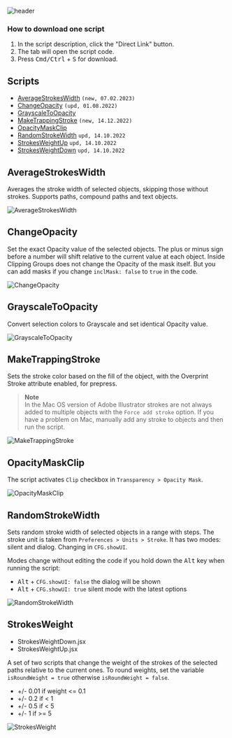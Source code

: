 ![header](https://i.ibb.co/mF018gV/emblem.png)

### How to download one script 
1. In the script description, click the "Direct Link" button.
2. The tab will open the script code.
3. Press <kbd>Cmd/Ctrl</kbd> + <kbd>S</kbd> for download.

## Scripts
* [AverageStrokesWidth](https://github.com/motivate-soft/ai-es/blob/master/md/Style.md#averagestrokeswidth) `(new, 07.02.2023)`
* [ChangeOpacity](https://github.com/motivate-soft/ai-es/blob/master/md/Style.md#changeopacity) `(upd, 01.08.2022)`
* [GrayscaleToOpacity](https://github.com/motivate-soft/ai-es/blob/master/md/Style.md#grayscaletoopacity)
* [MakeTrappingStroke](https://github.com/motivate-soft/ai-es/blob/master/md/Style.md#maketrappingstroke) `(new, 14.12.2022)`
* [OpacityMaskClip](https://github.com/motivate-soft/ai-es/blob/master/md/Style.md#opacitymaskclip)
* [RandomStrokeWidth](https://github.com/motivate-soft/ai-es/blob/master/md/Style.md#randomstrokewidth) `upd, 14.10.2022`
* [StrokesWeightUp](https://github.com/motivate-soft/ai-es/blob/master/md/Style.md#strokesweight) `upd, 14.10.2022`
* [StrokesWeightDown](https://github.com/motivate-soft/ai-es/blob/master/md/Style.md#strokesweight) `upd, 14.10.2022`

## AverageStrokesWidth

Averages the stroke width of selected objects, skipping those without strokes. Supports paths, compound paths and text objects.

![AverageStrokesWidth](https://i.ibb.co/3shb651/Average-Strokes-Width.gif)

## ChangeOpacity

Set the exact Opacity value of the selected objects. The plus or minus sign before a number will shift relative to the current value at each object. Inside Clipping Groups does not change the Opacity of the mask itself. But you can add masks if you change `inclMask: false` to `true` in the code. 

![ChangeOpacity](https://i.ibb.co/zP3Vkww/Change-Opacity.gif)

## GrayscaleToOpacity

Convert selection colors to Grayscale and set identical Opacity value.

![GrayscaleToOpacity](https://i.ibb.co/DVfGtkz/Grayscale-To-Opacity.gif)

## MakeTrappingStroke

Sets the stroke color based on the fill of the object, with the Overprint Stroke attribute enabled, for prepress. 

> **Note**   
> In the Mac OS version of Adobe Illustrator strokes are not always added to multiple objects with the `Force add stroke` option. If you have a problem on Mac, manually add any stroke to objects and then run the script.

![MakeTrappingStroke](https://i.ibb.co/QQkJ451/Make-Trapping-Stroke.gif)

## OpacityMaskClip

The script activates `Clip` checkbox in `Transparency > Opacity Mask`.

![OpacityMaskClip](https://i.ibb.co/k0CBJKq/Opacity-Mask-Clip.gif)

## RandomStrokeWidth


Sets random stroke width of selected objects in a range with steps. The stroke unit is taken from `Preferences > Units > Stroke`. It has two modes: silent and dialog. Changing in `CFG.showUI`.   

Modes change without editing the code if you hold down the <kbd>Alt</kbd> key when running the script:

* <kbd>Alt</kbd> + `CFG.showUI: false` the dialog will be shown
* <kbd>Alt</kbd> + `CFG.showUI: true` silent mode with the latest options

![RandomStrokeWidth](https://i.ibb.co/PQN1qkV/Random-Stroke-Width.gif) 

## StrokesWeight

* StrokesWeightDown.jsx
* StrokesWeightUp.jsx

A set of two scripts that change the weight of the strokes of the selected paths relative to the current ones. To round weights, set the variable `isRoundWeight = true` otherwise `isRoundWeight = false`.  

* +/- 0.01 if weight <= 0.1
* +/- 0.2 if < 1
* +/- 0.5 if < 5
* +/- 1 if >= 5

![StrokesWeight](https://i.ibb.co/kKXhnxN/Strokes-Weight.gif)
